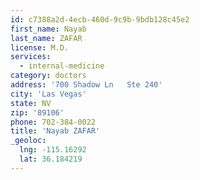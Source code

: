 ```yaml
---
id: c7388a2d-4ecb-460d-9c9b-9bdb128c45e2
first_name: Nayab
last_name: ZAFAR
license: M.D.
services:
  - internal-medicine
category: doctors
address: '700 Shadow Ln   Ste 240'
city: 'Las Vegas'
state: NV
zip: '89106'
phone: 702-384-0022
title: 'Nayab ZAFAR'
_geoloc:
  lng: -115.16292
  lat: 36.184219
---
```

